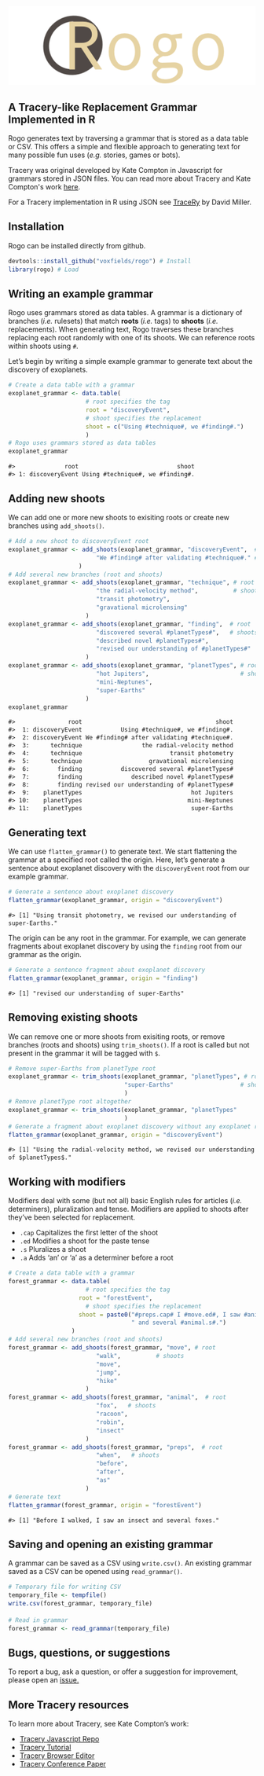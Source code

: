 ![rogo](images/rogo_logo.png)
 
## A Tracery-like Replacement Grammar Implemented in R

Rogo generates text by traversing a grammar that is stored as a data table or CSV. This offers a simple and flexible approach to generating text for many possible fun uses (*e.g.* stories, games or bots).

Tracery was original developed by Kate Compton in Javascript for grammars stored in JSON files. You can read more about Tracery and Kate Compton's work [here](https://www.tracery.io).

For a Tracery implementation in R using JSON see [TraceRy](https://github.com/dill/traceRy) by David Miller.

## Installation

Rogo can be installed directly from github.

``` r
devtools::install_github("voxfields/rogo") # Install
library(rogo) # Load
```

## Writing an example grammar

Rogo uses grammars stored as data tables. A grammar is a dictionary of
branches (*i.e.* rulesets) that match **roots** (*i.e.* tags) to
**shoots** (*i.e.* replacements). When generating text, Rogo traverses
these branches replacing each root randomly with one of its shoots. We
can reference roots within shoots using `#`.

Let’s begin by writing a simple example grammar to generate text about
the discovery of exoplanets.

``` r
# Create a data table with a grammar
exoplanet_grammar <- data.table(
                      # root specifies the tag
                      root = "discoveryEvent", 
                      # shoot specifies the replacement
                      shoot = c("Using #technique#, we #finding#.")
                      )
# Rogo uses grammars stored as data tables
exoplanet_grammar
```

    #>              root                            shoot
    #> 1: discoveryEvent Using #technique#, we #finding#.

## Adding new shoots

We can add one or more new shoots to exisiting roots or create new
branches using `add_shoots()`.

``` r
# Add a new shoot to discoveryEvent root
exoplanet_grammar <- add_shoots(exoplanet_grammar, "discoveryEvent",  # root
                         "We #finding# after validating #technique#." # shoot
                    )
# Add several new branches (root and shoots)
exoplanet_grammar <- add_shoots(exoplanet_grammar, "technique", # root
                         "the radial-velocity method",          # shoots
                         "transit photometry", 
                         "gravational microlensing"
                      )
exoplanet_grammar <- add_shoots(exoplanet_grammar, "finding",  # root
                         "discovered several #planetTypes#",   # shoots
                         "described novel #planetTypes#", 
                         "revised our understanding of #planetTypes#"
                      )
exoplanet_grammar <- add_shoots(exoplanet_grammar, "planetTypes", # root
                         "hot Jupiters",                          # shoots
                         "mini-Neptunes", 
                         "super-Earths"
                      )
exoplanet_grammar
```

    #>               root                                      shoot
    #>  1: discoveryEvent           Using #technique#, we #finding#.
    #>  2: discoveryEvent We #finding# after validating #technique#.
    #>  3:      technique                 the radial-velocity method
    #>  4:      technique                         transit photometry
    #>  5:      technique                   gravational microlensing
    #>  6:        finding           discovered several #planetTypes#
    #>  7:        finding              described novel #planetTypes#
    #>  8:        finding revised our understanding of #planetTypes#
    #>  9:    planetTypes                               hot Jupiters
    #> 10:    planetTypes                              mini-Neptunes
    #> 11:    planetTypes                               super-Earths

## Generating text

We can use `flatten_grammar()` to generate text. We start flattening the
grammar at a specified root called the origin. Here, let’s generate a
sentence about exoplanet discovery with the `discoveryEvent` root from
our example grammar.

``` r
# Generate a sentence about exoplanet discovery
flatten_grammar(exoplanet_grammar, origin = "discoveryEvent")
```

    #> [1] "Using transit photometry, we revised our understanding of super-Earths."

The origin can be any root in the grammar. For example, we can generate
fragments about exoplanet discovery by using the `finding` root from our
grammar as the origin.

``` r
# Generate a sentence fragment about exoplanet discovery
flatten_grammar(exoplanet_grammar, origin = "finding")
```

    #> [1] "revised our understanding of super-Earths"

## Removing existing shoots

We can remove one or more shoots from exisiting roots, or remove
branches (roots and shoots) using `trim_shoots()`. If a root is called
but not present in the grammar it will be tagged with `$`.

``` r
# Remove super-Earths from planetType root
exoplanet_grammar <- trim_shoots(exoplanet_grammar, "planetTypes", # root
                                 "super-Earths"                   # shoot
                                 )
# Remove planetType root altogether 
exoplanet_grammar <- trim_shoots(exoplanet_grammar, "planetTypes"
                                 )
# Generate a fragment about exoplanet discovery without any exoplanet root
flatten_grammar(exoplanet_grammar, origin = "discoveryEvent")
```

    #> [1] "Using the radial-velocity method, we revised our understanding of $planetTypes$."

## Working with modifiers

Modifiers deal with some (but not all) basic English rules for articles
(*i.e.* determiners), pluralization and tense. Modifiers are applied to
shoots after they’ve been selected for replacement.

  - `.cap` Capitalizes the first letter of the shoot
  - `.ed` Modifies a shoot for the paste tense
  - `.s` Pluralizes a shoot
  - `.a` Adds ‘an’ or ‘a’ as a determiner before a root

<!-- end list -->

``` r
# Create a data table with a grammar
forest_grammar <- data.table(
                      # root specifies the tag
                    root = "forestEvent", 
                      # shoot specifies the replacement
                    shoot = paste0("#preps.cap# I #move.ed#, I saw #animal.a#",
                                   " and several #animal.s#.")
                  )
# Add several new branches (root and shoots)
forest_grammar <- add_shoots(forest_grammar, "move", # root
                         "walk",          # shoots
                         "move", 
                         "jump",
                         "hike"
                      )
forest_grammar <- add_shoots(forest_grammar, "animal",  # root
                         "fox",   # shoots
                         "racoon", 
                         "robin",
                         "insect"
                      )
forest_grammar <- add_shoots(forest_grammar, "preps",  # root
                         "when",   # shoots
                         "before", 
                         "after",
                         "as"
                      )
# Generate text
flatten_grammar(forest_grammar, origin = "forestEvent")
```

    #> [1] "Before I walked, I saw an insect and several foxes."

## Saving and opening an existing grammar

A grammar can be saved as a CSV using `write.csv()`. An existing grammar
saved as a CSV can be opened using `read_grammar()`.

``` r
# Temporary file for writing CSV 
temporary_file <- tempfile()
write.csv(forest_grammar, temporary_file)

# Read in grammar
forest_grammar <- read_grammar(temporary_file)
```

## Bugs, questions, or suggestions

To report a bug, ask a question, or offer a suggestion for improvement,
please open an [issue.](https://github.com/voxfields/rogo/issues)

## More Tracery resources

To learn more about Tracery, see Kate Compton’s work:

  - [Tracery Javascript
    Repo](https://github.com/galaxykate/tracery/tree/tracery2)
  - [Tracery Tutorial](http://www.crystalcodepalace.com/traceryTut.html)
  - [Tracery Browser Editor](http://tracery.io/editor/)
  - [Tracery Conference Paper](https://link.springer.com/chapter/10.1007/978-3-319-27036-4_14)
